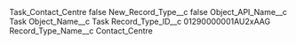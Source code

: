 <?xml version="1.0" encoding="UTF-8"?>
<CustomMetadata xmlns="http://soap.sforce.com/2006/04/metadata" xmlns:xsi="http://www.w3.org/2001/XMLSchema-instance" xmlns:xsd="http://www.w3.org/2001/XMLSchema">
    <label>Task_Contact_Centre</label>
    <protected>false</protected>
    <values>
        <field>New_Record_Type__c</field>
        <value xsi:type="xsd:boolean">false</value>
    </values>
    <values>
        <field>Object_API_Name__c</field>
        <value xsi:type="xsd:string">Task</value>
    </values>
    <values>
        <field>Object_Name__c</field>
        <value xsi:type="xsd:string">Task</value>
    </values>
    <values>
        <field>Record_Type_ID__c</field>
        <value xsi:type="xsd:string">01290000001AU2xAAG</value>
    </values>
    <values>
        <field>Record_Type_Name__c</field>
        <value xsi:type="xsd:string">Contact_Centre</value>
    </values>
</CustomMetadata>
